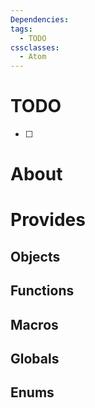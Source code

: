 ```yaml
---
Dependencies: 
tags:
  - TODO
cssclasses:
  - Atom
---
```

# TODO
- [ ] 
# About

# Provides

## Objects

## Functions

## Macros

## Globals

## Enums
